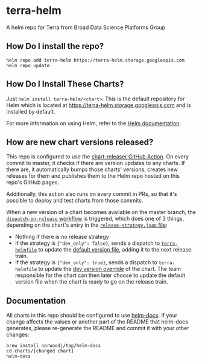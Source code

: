 # terra-helm
A helm repo for Terra from Broad Data Science Platforms Group

## How Do I install the repo?
```
helm repo add terra-helm https://terra-helm.storage.googleapis.com
helm repo update
```
## How Do I Install These Charts?

Just `helm install terra-helm/<chart>`. This is the default repository for Helm which is located at https://terra-helm.storage.googleapis.com and is installed by default.

For more information on using Helm, refer to the [Helm documentation](https://github.com/kubernetes/helm#docs).

## How are new chart versions released?

This repo is configured to use the [chart-releaser GitHub Action](https://github.com/DataBiosphere/github-actions/tree/master/actions/chart-releaser). On every commit to master, it checks if there are version updates to any charts. If there are, it automatically bumps those charts' versions, creates new releases for them and publishes them to the Helm repo hosted on this repo's GitHub pages.

Additionally, this action also runs on every commit in PRs, so that it's possible to deploy and test charts from those commits.

When a new version of a chart becomes available on the master branch, the [`dispatch-on-release` workflow](https://github.com/broadinstitute/terra-helm/blob/master/.github/workflows/dispatch-on-release.yaml) is triggered, which does one of 3 things, depending on the chart's entry in the [`release-strategy.json` file](https://github.com/broadinstitute/terra-helm/blob/master/release-strategy.json):
- Nothing if there is no release strategy
- If the strategy is `{"dev_only": false}`, sends a dispatch to [`terra-helmfile`](https://github.com/broadinstitute/terra-helmfile) to update the [default version file](https://github.com/broadinstitute/terra-helmfile/blob/master/versions.yaml), adding it to the next release train.
- If the strategy is `{"dev_only": true}`, sends a dispatch to `terra-helmfile` to update the [dev version override](https://github.com/broadinstitute/terra-helmfile/blob/master/environments/live/dev.yaml) of the chart. The team responsible for the chart can then later choose to update the default version file when the chart is ready to go on the release train.

## Documentation

All charts in this repo should be configured to use [helm-docs](https://github.com/norwoodj/helm-docs). If your change affects the values or another part of the README that helm-docs generates, please re-generate the README and commit it with your other changes:
```
brew install norwoodj/tap/helm-docs
cd charts/[changed chart]
helm-docs
```
